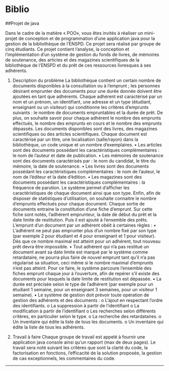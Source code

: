 # Biblio
##Projet de java

Dans le cadre de la matière « POO», vous êtes invités à réaliser un mini-projet de conception et de programmation d’une application java pour la gestion de la bibliothèque de l’ENSPD. Ce projet sera réalisé par groupe de cinq étudiants. Ce projet contient l’analyse, la conception et l’implémentation d’un système de gestion du fonds de livres, de mémoires de soutenance, des articles et des magazines scientifiques de la bibliothèque de l’ENSPD et du prêt de ces ressources livresques à ses adhérents.

1.	Description du problème
La bibliothèque contient un certain nombre de documents disponibles à la consultation ou à l’emprunt ; les personnes désirant emprunter des documents pour une durée donnée doivent être ajoutées en tant que adhérents.
Chaque adhérent est caractérisé par un nom et un prénom, un identifiant, une adresse et un type (étudiant, enseignant ou un visiteur) qui conditionne les critères d’emprunts suivants : le nombre de documents empruntables et la durée de prêt.
De plus, on souhaite savoir pour chaque adhérent le nombre des emprunts effectués, le nombre des emprunts en cours et le nombre des emprunts dépassés.
Les documents disponibles sont des livres, des magazines scientifiques ou des articles scientifiques. Chaque document est caractérisé par un titre, une localisation (salle/rayon) dans la bibliothèque, un code unique et un nombre d’exemplaires.
•	Les articles sont des documents possédant les caractéristiques complémentaires : le nom de l’auteur et date de publication.
•	Les mémoires de soutenance sont des documents caractérisés par : le nom du candidat, le titre du mémoire, la date de soutenance.
•	Les livres sont des documents possédant les caractéristiques complémentaires : le nom de l’auteur, le nom de l’éditeur et la date d’édition.
•	Les magazines sont des documents possédant les caractéristiques complémentaires : la fréquence de parution.
Le système permet d’afficher les caractéristiques de chaque document ainsi que son type.
Enfin, afin de disposer de statistiques d’utilisation, on souhaite connaitre le nombre d’emprunts effectués pour chaque document.
Chaque sortie de documents entraine la constitution d’une fiche d’emprunt. Sur cette fiche sont notés, l’adhérent emprunteur, la date de début du prêt et la date limite de restitution. Puis il est ajouté à l’ensemble des prêts.
L’emprunt d’un document par un adhérent obéit à certaines règles :
•	L’adhérent ne peut pas emprunter plus d’un nombre fixé par son type (par exemple 2 pour étudiant et 4 pour enseignant et 1 pour visiteur). Dès que ce nombre maximal est atteint pour un adhérent, tout nouveau prêt devra être impossible.
•	Tout adhérent qui n’a pas restitué un document avant sa date limite est marqué par le système comme retardataire, ne pourra plus faire de nouvel emprunt tant qu’il n’a pas régularisé sa situation, ceci même si le nombre maximal d’emprunts n’est pas atteint. Pour ce faire, le système parcoure l’ensemble des fiches emprunt chaque jour à l’ouverture, afin de repérer s’il existe des documents pour lesquels la date limite de restitution est dépassée.
•	La durée est précisée selon le type de l’adhérent (par exemple pour un étudiant 1 semaine, pour un enseignant 3 semaines, pour un visiteur 1 semaine).
•	Le système de gestion doit prévoir toute opération de gestion des adhérents et des documents :
      o	L’ajout en respectant l’ordre des identifiants.
      o	La suppression à partir de l’identifiant
      o	La modification à partir de l’identifiant
      o	Les recherches selon différents critères, en particulier selon le type.
      o	La recherche des retardataires.
      o	Un inventaire qui édite la liste de tous les documents.
      o	Un inventaire qui édite la liste de tous les adhérents.

2.	Travail à faire
Chaque groupe de travail est appelé à fournir une application java console ainsi qu’un rapport (max de deux pages). Le travail sera noté suivant les critères que sont la clarté du code, la factorisation en fonctions, l’efficacité de la solution proposée, la gestion de cas exceptionnels, les commentaires du code.
****
